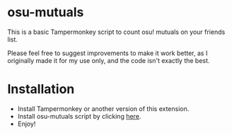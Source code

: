 # osu-mutuals
This is a basic Tampermonkey script to count osu! mutuals on your friends list.

Please feel free to suggest improvements to make it work better, as I originally made it for my use only, and the code isn't exactly the best.

# Installation
- Install Tampermonkey or another version of this extension.
- Install osu-mutuals script by clicking [here](https://github.com/minusQuantumNeko/osu-mutuals/raw/main/src/osu-mutuals.user.js).
- Enjoy!